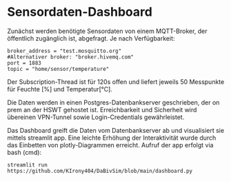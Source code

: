 # Sensordaten-Dashboard
Zunächst werden benötigte Sensordaten von einem MQTT-Broker, der öffentlich zugänglich ist, abgefragt. 
Je nach Verfügbarkeit: 

    broker_address = "test.mosquitto.org"
    #Alternativer broker: "broker.hivemq.com"
    port = 1883
    topic = "home/sensor/temperature"

Der Subscription-Thread ist für 120s offen und liefert jeweils 50 Messpunkte für Feuchte [%] und Temperatur[°C].

Die Daten werden in einen Postgres-Datenbankserver geschrieben, der on prem an der HSWT gehostet ist. Erreichbarkeit und Sicherheit wird übereinen VPN-Tunnel sowie Login-Credentials gewährleistet.

Das Dashboard greift die Daten vom Datenbankserver ab und visualisiert sie mittels streamlit app. Eine leichte Erhöhung der Interaktivität wurde durch das Einbetten von plotly-Diagrammen erreicht.
Aufruf der app erfolgt via bash (cmd):

    streamlit run https://github.com/KIrony404/DaBivSim/blob/main/dashboard.py
    
